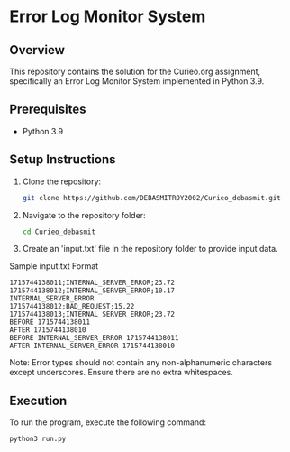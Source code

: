 # Error Log Monitor System

## Overview

This repository contains the solution for the Curieo.org assignment, specifically an Error Log Monitor System implemented in Python 3.9.

## Prerequisites

- Python 3.9

## Setup Instructions

1. Clone the repository:
   ```sh
   git clone https://github.com/DEBASMITROY2002/Curieo_debasmit.git
   ```

2. Navigate to the repository folder:
   ```sh
   cd Curieo_debasmit
   ```
3. Create an 'input.txt' file in the repository folder to provide input data.

Sample input.txt Format
```
1715744138011;INTERNAL_SERVER_ERROR;23.72
1715744138012;INTERNAL_SERVER_ERROR;10.17
INTERNAL_SERVER_ERROR
1715744138012;BAD_REQUEST;15.22
1715744138013;INTERNAL_SERVER_ERROR;23.72
BEFORE 1715744138011
AFTER 1715744138010
BEFORE INTERNAL_SERVER_ERROR 1715744138011
AFTER INTERNAL_SERVER_ERROR 1715744138010
```

Note: Error types should not contain any non-alphanumeric characters except underscores. Ensure there are no extra whitespaces.


## Execution

To run the program, execute the following command:

   ```sh
   python3 run.py
   ```

